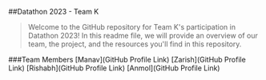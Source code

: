 ##Datathon 2023 - Team K
>Welcome to the GitHub repository for Team K's participation in Datathon 2023! In this readme file, we will provide an overview of our team, the project, and the resources you'll find in this repository.

###Team Members
[Manav](GitHub Profile Link)
[Zarish](GitHub Profile Link)
[Rishabh](GitHub Profile Link)
[Anmol](GitHub Profile Link)
